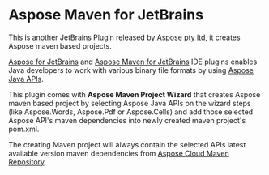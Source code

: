 # Aspose Maven for JetBrains

This is another JetBrains Plugin released by [Aspose pty ltd](http://www.aspose.com), it creates Aspose maven based projects.

 [Aspose for JetBrains](https://plugins.jetbrains.com/plugin/7461?pr=idea_ce)&nbsp;and&nbsp;[Aspose Maven for JetBrains](https://plugins.jetbrains.com/plugin/7612?pr=idea_ce) IDE plugins enables Java developers to work with various binary file formats by using [ Aspose Java APIs](http://www.aspose.com/java/total-component.aspx).

 This plugin comes with **Aspose Maven Project Wizard** that creates Aspose maven based project by selecting Aspose Java APIs on the wizard steps (like Aspose.Words, Aspose.Pdf or Aspose.Cells) and add those selected Aspose API's maven dependencies into newly created maven project's pom.xml.

 The creating Maven project will always contain the selected APIs latest available version maven dependencies from [Aspose Cloud Maven Repository](http://maven.aspose.com/artifactory/webapp/home.html?0).
